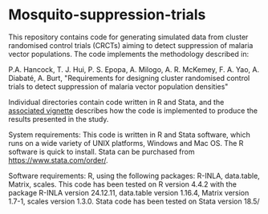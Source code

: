 # Mosquito-suppression-trials
This repository contains code for generating simulated data from cluster randomised control trials (CRCTs) aiming to detect suppression of malaria vector populations. The code implements the methodology described in:

P.A. Hancock, T. J. Hui, P. S. Epopa, A. Milogo, A. R. McKemey, F. A. Yao,  A. Diabaté, A. Burt, "Requirements for designing cluster randomised control trials to detect suppression of malaria vector population densities" 

Individual directories contain code written in R and Stata, and the [associated vignette](https://pahanc.github.io/Mosquito-suppression-trials/) describes how the code is implemented to produce the results presented in the study. 

System requirements: This code is written in R and Stata software, which runs on a wide variety of UNIX platforms, Windows and Mac OS. The R software is quick to install. Stata can be purchased from https://www.stata.com/order/.

Software requirements: R, using the following packages: R-INLA, data.table, Matrix, scales. This code has been tested on R version 4.4.2 with the package R-INLA version 24.12.11, data.table version 1.16.4, Matrix version 1.7-1, scales version 1.3.0. Stata code has been tested on Stata version 18.5/
